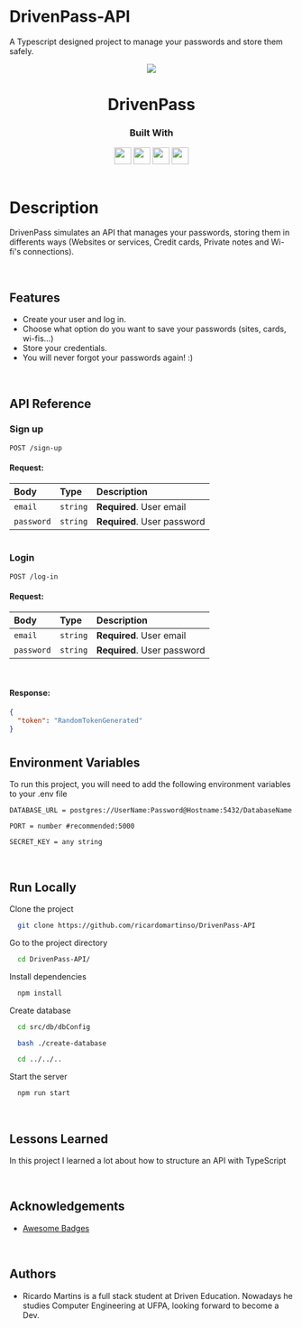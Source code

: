 # DrivenPass-API

A Typescript designed project to manage your passwords and store them safely.

<p align="center">
  <img src="https://img.icons8.com/clouds/200/000000/lock--v1.png"/>
</p>
<h1 align="center">
  DrivenPass
</h1>
<div align="center">

  <h3>Built With</h3>

  <img src="https://img.shields.io/badge/PostgreSQL-316192?style=for-the-badge&logo=postgresql&logoColor=white" height="30px"/>
  <img src="https://img.shields.io/badge/TypeScript-007ACC?style=for-the-badge&logo=typescript&logoColor=white" height="30px"/>
  <img src="https://img.shields.io/badge/Node.js-43853D?style=for-the-badge&logo=node.js&logoColor=white" height="30px"/>  
  <img src="https://img.shields.io/badge/Express.js-404D59?style=for-the-badge&logo=express.js&logoColor=white" height="30px"/>
  <!-- Badges source: https://dev.to/envoy_/150-badges-for-github-pnk -->
</div>

<br/>

# Description

DrivenPass simulates an API that manages your passwords, storing them in differents ways (Websites or services, Credit cards, Private notes and Wi-fi's connections).

</br>

## Features

- Create your user and log in.
- Choose what option do you want to save your passwords (sites, cards, wi-fis...)
- Store your credentials.
- You will never forgot your passwords again! :)

</br>

## API Reference

### Sign up

```http
POST /sign-up
```

#### Request:

| Body       | Type     | Description                 |
| :--------- | :------- | :-------------------------- |
| `email`    | `string` | **Required**. User email    |
| `password` | `string` | **Required**. User password |

#

### Login

```http
POST /log-in
```

#### Request:

| Body       | Type     | Description                 |
| :--------- | :------- | :-------------------------- |
| `email`    | `string` | **Required**. User email    |
| `password` | `string` | **Required**. User password |

</br>

#### Response:

```json
{
  "token": "RandomTokenGenerated"
}
```

#

## Environment Variables

To run this project, you will need to add the following environment variables to your .env file

`DATABASE_URL = postgres://UserName:Password@Hostname:5432/DatabaseName`

`PORT = number #recommended:5000`

`SECRET_KEY = any string`

</br>

## Run Locally

Clone the project

```bash
  git clone https://github.com/ricardomartinso/DrivenPass-API
```

Go to the project directory

```bash
  cd DrivenPass-API/
```

Install dependencies

```bash
  npm install
```

Create database

```bash
  cd src/db/dbConfig
```

```bash
  bash ./create-database
```

```bash
  cd ../../..
```

Start the server

```bash
  npm run start
```

</br>

## Lessons Learned

In this project I learned a lot about how to structure an API with TypeScript

</br>

## Acknowledgements

- [Awesome Badges](https://github.com/Envoy-VC/awesome-badges)

</br>

## Authors

- Ricardo Martins is a full stack student at Driven Education. Nowadays he studies Computer Engineering at UFPA,
  looking forward to become a Dev.
  <br/>

#
